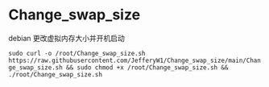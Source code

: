 # Change_swap_size
debian 更改虚拟内存大小并开机启动

`sudo curl -o /root/Change_swap_size.sh https://raw.githubusercontent.com/JefferyW1/Change_swap_size/main/Change_swap_size.sh && sudo chmod +x /root/Change_swap_size.sh && ./root/Change_swap_size.sh`
